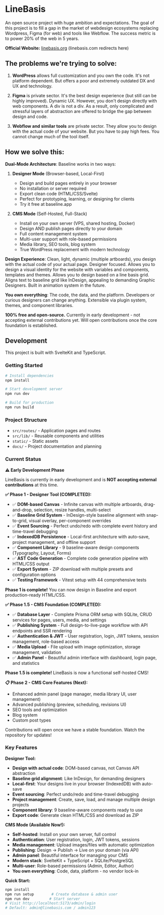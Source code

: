 # LineBasis

An open source project with huge ambition and expectations. The goal of this project is to fill a gap in the market of webdesign ecosystems replacing Wordpress, Figma (for web) and tools like Webflow. The success metric is to power 20% of the web in 5 years.

**Official Website:** [linebasis.org](https://linebasis.org) (linebasis.com redirects here)

## The problems we're trying to solve:

1. **WordPress** allows full customization and you own the code. It's not platform dependent. But offers a poor and extremely outdated DX and UX and technology.

2. **Figma** is private sector. It's the best design experience (but still can be highly improved). Dynamic UX. However, you don't design directly with web components. A div is not a div. As a result, only complicated and stressful layers of abstraction are offered to bridge the gap between design and code.

3. **Webflow and similar tools** are private sector. They allow you to design with the actual code of your website. But you have to pay high fees. You cannot change much of the tool itself. 

## How we solve this:

**Dual-Mode Architecture**: Baseline works in two ways:

1. **Designer Mode** (Browser-based, Local-First)
   - Design and build pages entirely in your browser
   - No installation or server required
   - Export clean code (HTML/CSS/Svelte)
   - Perfect for prototyping, learning, or designing for clients
   - Try it free at baseline.app

2. **CMS Mode** (Self-Hosted, Full-Stack)
   - Install on your own server (VPS, shared hosting, Docker)
   - Design AND publish pages directly to your domain
   - Full content management system
   - Multi-user support with role-based permissions
   - Media library, SEO tools, blog system
   - True WordPress replacement with modern technology

**Design Experience**: Clean, light, dynamic (multiple artboards), you design with the actual code of your actual page. Designer focused. Allows you to design a visual identity for the website with variables and components, templates and themes. Allows you to design based on a line basis grid. Aligns text to baseline grid like InDesign, appealing to demanding Graphic Designers. Built in animation system in the future.

**You own everything**: The code, the data, and the platform. Developers or curious designers can change anything. Extensible via plugin system, themes, and component libraries.

**100% free and open-source.** Currently in early development - not accepting external contributions yet. Will open contributions once the core foundation is established.

## Development

This project is built with SvelteKit and TypeScript.

### Getting Started

```sh
# Install dependencies
npm install

# Start development server
npm run dev

# Build for production
npm run build
```

### Project Structure

- `src/routes/` - Application pages and routes
- `src/lib/` - Reusable components and utilities
- `static/` - Static assets
- `docs/` - Project documentation and planning

### Current Status

**⚠️ Early Development Phase**

LineBasis is currently in early development and is **NOT accepting external contributions** at this time.

**✅ Phase 1 - Designer Tool (COMPLETED):**
- ✅ **DOM-based Canvas** - Infinite canvas with multiple artboards, drag-and-drop, selection, resize handles, multi-select
- ✅ **Baseline Grid System** - InDesign-style baseline alignment with snap-to-grid, visual overlay, per-component overrides
- ✅ **Event Sourcing** - Perfect undo/redo with complete event history and time-travel debugging
- ✅ **IndexedDB Persistence** - Local-first architecture with auto-save, project management, and offline support
- ✅ **Component Library** - 9 baseline-aware design components (Typography, Layout, Forms)
- ✅ **AST Code Generation** - Complete code generation pipeline with HTML/CSS output
- ✅ **Export System** - ZIP download with multiple presets and configuration options
- ✅ **Testing Framework** - Vitest setup with 44 comprehensive tests

**Phase 1 is complete!** You can now design in Baseline and export production-ready HTML/CSS.

**✅ Phase 1.5 - CMS Foundation (COMPLETED):**
- ✅ **Database Layer** - Complete Prisma ORM setup with SQLite, CRUD services for pages, users, media, and settings
- ✅ **Publishing System** - Full design-to-live-page workflow with API endpoints and SSR rendering
- ✅ **Authentication & JWT** - User registration, login, JWT tokens, session management, role-based access
- ✅ **Media Upload** - File upload with image optimization, storage management, validation
- ✅ **Admin Panel** - Beautiful admin interface with dashboard, login page, and statistics

**Phase 1.5 is complete!** LineBasis is now a functional self-hosted CMS!

**📋 Phase 2 - CMS Core Features (Next):**
- Enhanced admin panel (page manager, media library UI, user management)
- Advanced publishing (preview, scheduling, revisions UI)
- SEO tools and optimization
- Blog system
- Custom post types

Contributions will open once we have a stable foundation. Watch the repository for updates!

### Key Features

**Designer Tool:**
- **Design with actual code**: DOM-based canvas, not Canvas API abstraction
- **Baseline grid alignment**: Like InDesign, for demanding designers
- **Local-first**: Your designs live in your browser (IndexedDB) with auto-save
- **Event sourcing**: Perfect undo/redo and time-travel debugging
- **Project management**: Create, save, load, and manage multiple design projects
- **Component library**: 9 baseline-aware components ready to use
- **Export code**: Generate clean HTML/CSS and download as ZIP

**CMS Mode (Available Now!):**
- **Self-hosted**: Install on your own server, full control
- **Authentication**: User registration, login, JWT tokens, sessions
- **Media management**: Upload images/files with automatic optimization
- **Publishing**: Design → Publish → Live on your domain (via API)
- **Admin panel**: Beautiful interface for managing your CMS
- **Modern stack**: SvelteKit + TypeScript + SQLite/PostgreSQL
- **Multi-user**: Role-based permissions (Admin, Editor, Author)
- **You own everything**: Code, data, platform - no vendor lock-in

**Quick Start:**
```bash
npm install
npm run setup        # Create database & admin user
npm run dev         # Start server
# Visit http://localhost:5173/admin/login
# Default: admin@linebasis.com / admin123
```
